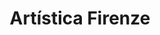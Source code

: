 ---
title: "Artística Firenze"
url: /ciudad-autonoma-de-buenos-aires/artistica-firenze/
shop: material de oficina
---